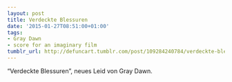 ```yaml
---
layout: post
title: Verdeckte Blessuren
date: '2015-01-27T08:51:00+01:00'
tags:
- Gray Dawn
- score for an imaginary film
tumblr_url: http://defuncart.tumblr.com/post/109284240784/verdeckte-blessuren-neues-leid-von-gray-dawn
---
```

“Verdeckte Blessuren”, neues Leid von Gray Dawn.
